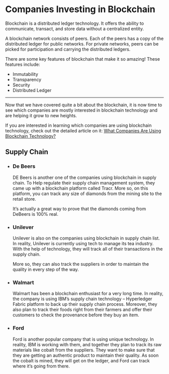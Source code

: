 # Companies Investing in Blockchain

Blockchain is a distributed ledger technology. It offers the ability to communicate, transact, and store data without a centralized entity.

A blockchain network consists of peers. Each of the peers has a copy of the distributed ledger for public networks. For private networks, peers can be picked for participation and carrying the distributed ledgers.

There are some key features of blockchain that make it so amazing! These features include:

- Immutability
- Transparency
- Security
- Distributed Ledger

---

Now that we have covered quite a bit about the blockchain, it is now time to see which companies are mostly interested in blockchain technology and are helping it grow to new heights.

If you are interested in learning which companies are using blockchain technology, check out the detailed article on it: <a href="https://101blockchains.com/companies-using-blockchain-technology/">What Companies Are Using Blockchain Technology?</a>

## Supply Chain

- ### **De Beers**

  DE Beers is another one of the companies using blockchain in supply chain. To Help regulate their supply chain management system, they came up with a blockchain platform called Tracr. More so, on this platform, you can track any size of diamonds from the mining site to the retail store.

  It’s actually a great way to prove that the diamonds coming from DeBeers is 100% real.

- ### **Unilever**

  Unilever is also on the companies using blockchain in supply chain list. In reality, Unilever is currently using tech to manage its tea industry. With the help of technology, they will track all of their transactions in the supply chain.

  More so, they can also track the suppliers in order to maintain the quality in every step of the way.

- ### **Walmart**

  Walmart has been a blockchain enthusiast for a very long time. In reality, the company is using IBM’s supply chain technology – Hyperledger Fabric platform to back up their supply chain process. Moreover, they also plan to track their foods right from their farmers and offer their customers to check the provenance before they buy an item.

- ### **Ford**
  Ford is another popular company that is using unique technology. In reality, IBM is working with them, and together they plan to track its raw materials like cobalt from the suppliers. They want to make sure that they are getting an authentic product to maintain their quality. As soon the cobalt is mined, they will get on the ledger, and Ford can track where it’s going from there.
